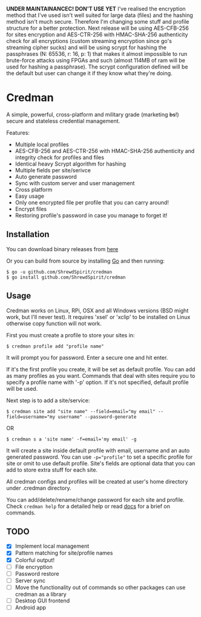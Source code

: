 **UNDER MAINTAINANCEC! DON'T USE YET** I've realised the encryption method that I've used isn't well suited for large data (files) and the hashing method isn't much secure. Therefore I'm changing some stuff and profile structure for a better protection. Next release will be using AES-CFB-256 for sites encryption and AES-CTR-256 with HMAC-SHA-256 authenticity check for all encryptions (custom streaming encryption since go's streaming cipher sucks) and will be using scrypt for hashing the passphrases (N: 65536, r: 16, p: 1) that makes it almost impossible to run brute-force attacks using FPGAs and such (almost 114MB of ram will be used for hashing a passphrase). The scrypt configuration defined will be the default but user can change it if they know what they're doing.

Credman
=====
A simple, powerful, cross-platform and military grade (marketing ~~bs~~!) secure and stateless credential management.

Features:
- Multiple local profiles
- AES-CFB-256 and AES-CTR-256 with HMAC-SHA-256 authenticity and integrity check for profiles and files
- Identical heavy Scrypt algorithm for hashing
- Multiple fields per site/serivce
- Auto generate password
- Sync with custom server and user management
- Cross platform
- Easy usage
- Only one encrypted file per profile that you can carry around!
- Encrypt files
- Restoring profile's password in case you manage to forget it!

## Installation
You can download binary releases from [here](https://github.com/ShrewdSpirit/credman/releases)

Or you can build from source by installing [Go](https://golang.org/) and then running:

```
$ go -u github.com/ShrewdSpirit/credman
$ go install github.com/ShrewdSpirit/credman
```

## Usage
Credman works on Linux, RPi, OSX and all Windows versions (BSD might work, but I'll never test).
It requires 'xsel' or 'xclip' to be installed on Linux otherwise copy function will not work.

First you must create a profile to store your sites in:

`$ credman profile add "profile name"`

It will prompt you for password. Enter a secure one and hit enter.

If it's the first profile you create, it will be set as default profile. You can add as many profiles as you want.
Commands that deal with sites require you to specify a profile name with '-p' option. If it's not specified, default profile will be used.

Next step is to add a site/service:

`$ credman site add "site name" --field=email="my email" --field=username="my username" --password-generate`

OR

`$ credman s a 'site name' -f=email='my email' -g`

It will create a site inside default profile with email, username and an auto generated password.
You can use `-p="profile"` to set a specific profile for site or omit to use default profile.
Site's fields are optional data that you can add to store extra stuff for each site.

All credman configs and profiles will be created at user's home directory under .credman directory.

You can add/delete/rename/change password for each site and profile.
Check `credman help` for a detailed help or read [docs](https://github.com/ShrewdSpirit/credman/blob/master/Docs.md) for a brief on commands.

## TODO
- [x] Implement local management
- [x] Pattern matching for site/profile names
- [x] Colorful output!
- [ ] File encryption
- [ ] Password restore
- [ ] Server sync
- [ ] Move the functionality out of commands so other packages can use credman as a library
- [ ] Desktop GUI frontend
- [ ] Android app
